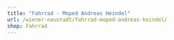 ```yaml
---
title: "Fahrrad - Moped Andreas Heindel"
url: /wiener-neustadt/fahrrad-moped-andreas-heindel/
shop: Fahrrad
---
```

